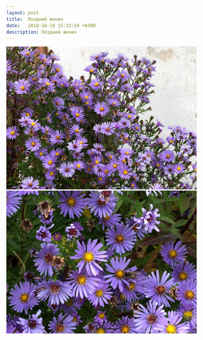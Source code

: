 ```yaml
---
layout: post
title:  Поздний жених
date:   2018-10-10 15:32:54 +0300
description: Поздний жених
---
```


<img src="/assets/images/2018/10/2018-10-10_15-32-54_IMG_0652_web.jpg" class="img-fluid mx-auto d-block" alt="Поздний жених" />

<img src="/assets/images/2018/10/2018-10-10_15-33-27_IMG_0656_web.jpg" class="img-fluid mx-auto d-block" alt="Поздний жених" />
